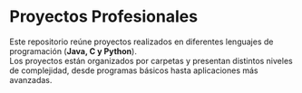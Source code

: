 # Proyectos Profesionales
Este repositorio reúne proyectos realizados en diferentes lenguajes de programación (**Java, C y Python**).  
Los proyectos están organizados por carpetas y presentan distintos niveles de complejidad, desde programas básicos hasta aplicaciones más avanzadas.  

